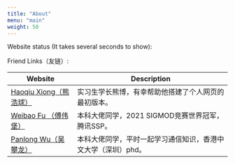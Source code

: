 ```yaml
---
title: "About"
menu: "main"
weight: 50
---
```


Website status (It takes several seconds to show):
<!-- cluster Map 搞笑的，加载太慢了 -->
<script type='text/javascript' id='clustrmaps' src='//cdn.clustrmaps.com/map_v2.js?cl=ffffff&w=a&t=tt&d=KNhUkfBz0L7ehCNZBExvsbzI3i4WYHNo7km8lQI9Cuc'></script>
<!-- <a href='https://clustrmaps.com/site/1bp0e'  title='Visit tracker'><img src='//clustrmaps.com/map_v2.png?cl=ffffff&w=a&t=tt&d=KNhUkfBz0L7ehCNZBExvsbzI3i4WYHNo7km8lQI9Cuc'/></a> -->

Friend Links（友链）:

| Website                                                     | Description                                                  |
| ----------------------------------------------------------- | ------------------------------------------------------------ |
| [Haoqiu Xiong（熊浩球）](https://haoqiuxiong.github.io)     | 实习生学长熊博，有幸帮助他搭建了个人网页的最初版本。         |
| [Weibao Fu （傅伟堡）](https://fu188.github.io)             | 本科大佬同学，2021 SIGMOD竞赛世界冠军，腾讯SSP。             |
| [Panlong Wu（吴攀龙）](https://air-tea.github.io/homepage/) | 本科大佬同学，平时一起学习通信知识，香港中文大学（深圳）phd。 |

